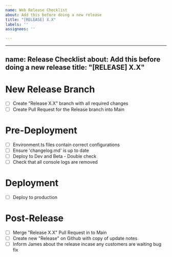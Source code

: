 ```yaml
---
name: Web Release Checklist
about: Add this before doing a new release
title: "[RELEASE] X.X"
labels: ''
assignees: ''

---
```


---
name: Release Checklist
about: Add this before doing a new release
title: "[RELEASE] X.X"
---

# New Release Branch
- [ ] Create "Release X.X" branch with all required changes
- [ ] Create Pull Request for the Release branch into Main

# Pre-Deployment
- [ ] Environment.ts files contain correct configurations
- [ ] Ensure 'changelog.md' is up to date
- [ ] Deploy to Dev and Beta - Double check
- [ ] Check that all console logs are removed

# Deployment
- [ ] Deploy to production

# Post-Release
- [ ] Merge "Release X.X" Pull Request in to Main
- [ ] Create new "Release" on Github with copy of update notes
- [ ] Inform James about the release incase any customers are waiting bug fix